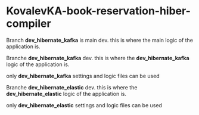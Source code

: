 # KovalevKA-book-reservation-hiber-compiler


Branch <b>dev_hibernate_kafka</b> is main dev. this is where the main logic of the application is. 

<p>Branche <b>dev_hibernate_kafka</b> dev. this is where the <b>dev_hibernate_kafka</b> logic of the application is.</p>
only <b>dev_hibernate_kafka</b> settings  and logic files can be used

<p>Branche <b>dev_hibernate_elastic</b> dev. this is where the <b>dev_hibernate_elastic</b> logic of the application is.</p>
only <b>dev_hibernate_elastic</b> settings  and logic files can be used

